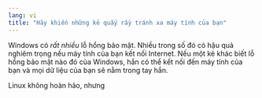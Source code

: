 ```yaml
---
lang: vi
title: "Hãy khiến những kẻ quấy rầy tránh xa máy tính của bạn"
---
```


Windows có <i>rất nhiều</i> lỗ hổng bảo mật. Nhiều trong số đó có hậu quả nghiêm trọng 
nếu máy tính của bạn kết nối Internet. Nếu một kẻ khác biết lỗ hổng bảo mật nào đó của 
Windows, hắn có thể kết nối đến máy tính của bạn và mọi dữ liệu của bạn sẽ nằm trong tay hắn.

Linux không hoàn hảo, nhưng




